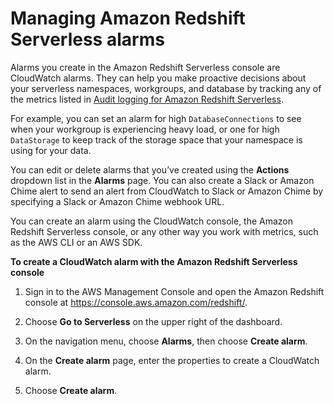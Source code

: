 # Managing Amazon Redshift Serverless alarms<a name="serverless-alarms"></a>

Alarms you create in the Amazon Redshift Serverless console are CloudWatch alarms\. They can help you make proactive decisions about your serverless namespaces, workgroups, and database by tracking any of the metrics listed in [Audit logging for Amazon Redshift Serverless](serverless-audit-logging.md)\. 

 For example, you can set an alarm for high `DatabaseConnections` to see when your workgroup is experiencing heavy load, or one for high `DataStorage` to keep track of the storage space that your namespace is using for your data\.

You can edit or delete alarms that you’ve created using the **Actions** dropdown list in the **Alarms** page\. You can also create a Slack or Amazon Chime alert to send an alert from CloudWatch to Slack or Amazon Chime by specifying a Slack or Amazon Chime webhook URL\.

You can create an alarm using the CloudWatch console, the Amazon Redshift Serverless console, or any other way you work with metrics, such as the AWS CLI or an AWS SDK\.

**To create a CloudWatch alarm with the Amazon Redshift Serverless console**

1. Sign in to the AWS Management Console and open the Amazon Redshift console at [https://console\.aws\.amazon\.com/redshift/](https://console.aws.amazon.com/redshift/)\.

1. Choose **Go to Serverless** on the upper right of the dashboard\.

1. On the navigation menu, choose **Alarms**, then choose **Create alarm**\. 

1. On the **Create alarm** page, enter the properties to create a CloudWatch alarm\. 

1. Choose **Create alarm**\. 